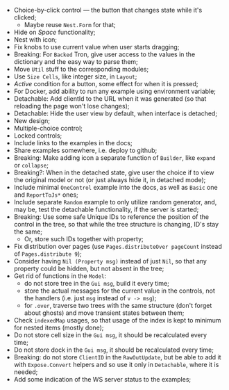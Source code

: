 * Choice-by-click control — the button that changes state while it's clicked;
    * Maybe reuse `Nest.Form` for that;
* Hide on _Space_ functionality;
* Nest with icon;
* Fix knobs to use current value when user starts dragging;
* Breaking: For `Backed` Tron, give user access to the values in the dictionary and the easy way to parse them;
* Move `Util` stuff to the corresponding modules;
* Use `Size Cells`, like integer size, in `Layout`;
* _Active_ condition for a button, some effect for when it is pressed;
* For Docker, add ability to run any example using environment variable;
* Detachable: Add clientId to the URL when it was generated (so that reloading the page won't lose changes);
* Detachable: Hide the user view by default, when interface is detached;
* New design;
* Multiple-choice control;
* Locked controls;
* Include links to the examples in the docs;
* Share examples somewhere, i.e. deploy to github;
* Breaking: Make adding icon a separate function of `Builder`, like `expand` or `collapse`;
* Breaking?: When in the detached state, give user the choice if to view the original model or not (or just always hide it, in detached mode);
* Include minimal `OneControl` example into the docs, as well as `Basic` one and `ReportToJs*` ones;
* Include separate `Random` example to only utilize random generator, and, may be, test the detachable functionality, if the server is started;
* Breaking: Use some safe Unique IDs to reference the position of the control in the tree, so that while the tree structure is changing, ID's stay the same;
    * Or, store such IDs together with property;
* Fix distribution over pages (use `Pages.distributeOver pageCount` instead of `Pages.distribute 9`);
* Consider having `Nil (Property msg)` instead of just `Nil`, so that any property could be hidden, but not absent in the tree;
* Get rid of functions in the `Model`:
    * do not store tree in the `Gui msg`, build it every time;
    * store the actual messages for the current value in the controls, not the handlers (i.e. just `msg` instead of `v -> msg`);
    * for `.over`, traverse two trees with the same structure (don't forget about ghosts) and move transient states between them;
* Check `indexedMap` usages, so that usage of the index is kept to minimum for nested items (mostly done);
* Do not store cell size in the `Gui msg`, it should be recalculated every time;
* Do not store dock in the `Gui msg`, it should be recalculated every time;
* Breaking: do not store `ClientID` in the `RawOutUpdate`, but be able to add it with `Expose.Convert` helpers and so use it only in `Detachable`, where it is needed;
* Add some indication of the WS server status to the examples;
